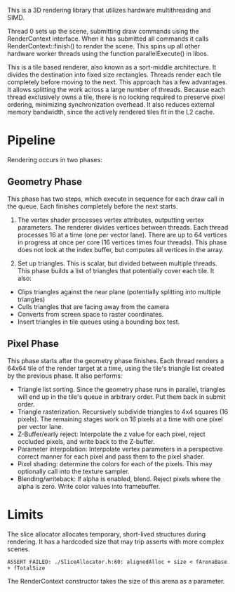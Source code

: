This is a 3D rendering library that utilizes hardware multithreading and SIMD. 

Thread 0 sets up the scene, submitting draw commands using the RenderContext 
interface. When it has submitted all commands it calls RenderContext::finish() 
to render the scene. This spins up all other hardware worker threads using the 
function parallelExecute() in libos.

This is a tile based renderer, also known as a sort-middle architecture.  It 
divides the destination into fixed size rectangles. Threads render each tile 
completely before moving to the next.  This approach has a few advantages. It 
allows splitting the work across a large number of threads. Because each 
thread exclusively owns a tile, there is no locking required to preserve pixel 
ordering, minimizing synchronization overhead. It also reduces external memory 
bandwidth, since the actively rendered tiles fit in the L2 cache.

# Pipeline

Rendering occurs in two phases:

## Geometry Phase
This phase has two steps, which execute in sequence for each draw call in the 
queue. Each finishes completely before the next starts.

1. The vertex shader processes vertex attributes, outputting 
vertex parameters.  The renderer divides vertices between threads. Each thread 
processes 16 at a time (one per vector lane). There are up to 64 vertices in 
progress at once per core (16 vertices times four threads). This phase does 
not look at the index buffer, but computes all vertices in the array.

2. Set up triangles. This is scalar, but divided between multiple threads. 
This phase builds a list of triangles that potentially cover each tile. It 
also:

 - Clips triangles against the near plane (potentially splitting into multiple 
   triangles)
 - Culls triangles that are facing away from the camera
 - Converts from screen space to raster coordinates. 
 - Insert triangles in tile queues using a bounding box test.

## Pixel Phase
This phase starts after the geometry phase finishes. Each thread 
renders a 64x64 tile of the render target at a time, using the tile's triangle 
list created by the previous phase. It also performs:

- Triangle list sorting. Since the geometry phase runs in parallel, triangles 
  will end up in the tile's queue in arbitrary order. Put them back in submit 
  order.
- Triangle rasterization. Recursively subdivide triangles to 4x4 squares 
  (16 pixels). The remaining stages work on 16 pixels at a time with one pixel 
  per vector lane.
- Z-Buffer/early reject: Interpolate the z value for each pixel, reject occluded 
  pixels, and write back to the Z-buffer.
- Parameter interpolation: Interpolate vertex parameters in a perspective correct 
  manner for each pixel and pass them to the pixel shader.
- Pixel shading: determine the colors for each of the pixels. This may
  optionally call into the texture sampler.
- Blending/writeback: If alpha is enabled, blend. Reject pixels where the 
  alpha is zero. Write color values into framebuffer.
  
# Limits

The slice allocator allocates temporary, short-lived structures during rendering.
It has a hardcoded size that may trip asserts with more complex scenes.

    ASSERT FAILED: ./SliceAllocator.h:60: alignedAlloc + size < fArenaBase + fTotalSize

The RenderContext constructor takes the size of this arena as a parameter.